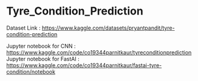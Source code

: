 # Tyre_Condition_Prediction


Dataset Link : https://www.kaggle.com/datasets/pryantpandit/tyre-condition-prediction

Jupyter notebook for CNN : https://www.kaggle.com/code/co19344parnitkaur/tyreconditionprediction
Jupyter notebook for FastAI : https://www.kaggle.com/code/co19344parnitkaur/fastai-tyre-condition/notebook
